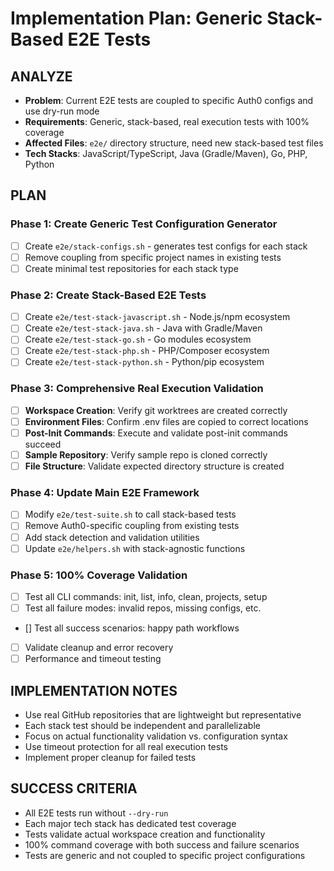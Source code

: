 # Implementation Plan: Generic Stack-Based E2E Tests

## ANALYZE

- **Problem**: Current E2E tests are coupled to specific Auth0 configs and use dry-run mode
- **Requirements**: Generic, stack-based, real execution tests with 100% coverage
- **Affected Files**: `e2e/` directory structure, need new stack-based test files
- **Tech Stacks**: JavaScript/TypeScript, Java (Gradle/Maven), Go, PHP, Python

## PLAN

### Phase 1: Create Generic Test Configuration Generator

- [ ] Create `e2e/stack-configs.sh` - generates test configs for each stack
- [ ] Remove coupling from specific project names in existing tests
- [ ] Create minimal test repositories for each stack type

### Phase 2: Create Stack-Based E2E Tests

- [ ] Create `e2e/test-stack-javascript.sh` - Node.js/npm ecosystem
- [ ] Create `e2e/test-stack-java.sh` - Java with Gradle/Maven
- [ ] Create `e2e/test-stack-go.sh` - Go modules ecosystem
- [ ] Create `e2e/test-stack-php.sh` - PHP/Composer ecosystem
- [ ] Create `e2e/test-stack-python.sh` - Python/pip ecosystem

### Phase 3: Comprehensive Real Execution Validation

- [ ] **Workspace Creation**: Verify git worktrees are created correctly
- [ ] **Environment Files**: Confirm .env files are copied to correct locations
- [ ] **Post-Init Commands**: Execute and validate post-init commands succeed
- [ ] **Sample Repository**: Verify sample repo is cloned correctly
- [ ] **File Structure**: Validate expected directory structure is created

### Phase 4: Update Main E2E Framework

- [ ] Modify `e2e/test-suite.sh` to call stack-based tests
- [ ] Remove Auth0-specific coupling from existing tests
- [ ] Add stack detection and validation utilities
- [ ] Update `e2e/helpers.sh` with stack-agnostic functions

### Phase 5: 100% Coverage Validation

- [ ] Test all CLI commands: init, list, info, clean, projects, setup
- [ ] Test all failure modes: invalid repos, missing configs, etc.
- [] Test all success scenarios: happy path workflows
- [ ] Validate cleanup and error recovery
- [ ] Performance and timeout testing

## IMPLEMENTATION NOTES

- Use real GitHub repositories that are lightweight but representative
- Each stack test should be independent and parallelizable
- Focus on actual functionality validation vs. configuration syntax
- Use timeout protection for all real execution tests
- Implement proper cleanup for failed tests

## SUCCESS CRITERIA

- All E2E tests run without `--dry-run`
- Each major tech stack has dedicated test coverage
- Tests validate actual workspace creation and functionality
- 100% command coverage with both success and failure scenarios
- Tests are generic and not coupled to specific project configurations
